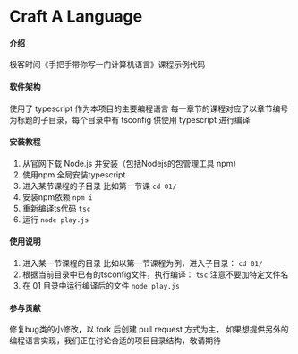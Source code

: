 # Craft A Language

#### 介绍

极客时间《手把手带你写一门计算机语言》课程示例代码

#### 软件架构

使用了 typescript 作为本项目的主要编程语言
每一章节的课程对应了以章节编号为标题的子目录，每个目录中有 tsconfig 供使用 typescript 进行编译


#### 安装教程

1.  从官网下载 Node.js 并安装（包括Nodejs的包管理工具 npm）
2.  使用npm 全局安装typescript
3.  进入某节课程的子目录 比如第一节课 `cd 01/`
4.  安装npm依赖 `npm i`
5.  重新编译ts代码 `tsc`
6.  运行 `node play.js`

#### 使用说明

1.  进入某一节课程的目录 比如以第一节课程为例，进入子目录： `cd 01/`
2.  根据当前目录中已有的tsconfig文件，执行编译： `tsc` 注意不要加特定文件名
3.  在 01 目录中运行编译后的文件 `node play.js`

#### 参与贡献

修复bug类的小修改，以 fork 后创建 pull request 方式为主，
如果想提供另外的编程语言实现，我们正在讨论合适的项目目录结构，敬请期待


